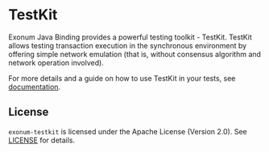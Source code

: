 # TestKit

Exonum Java Binding provides a powerful testing toolkit - TestKit.
TestKit allows testing transaction execution in the synchronous environment by offering simple
network emulation (that is, without consensus algorithm and network operation involved).

For more details and a guide on how to use TestKit in your tests, see
[documentation][exonum-testkit].

## License

`exonum-testkit` is licensed under the
Apache License (Version 2.0).
See [LICENSE](../../LICENSE) for details.

[exonum-testkit]: https://exonum.com/doc/version/0.13-rc.2/get-started/java-binding/#testing
